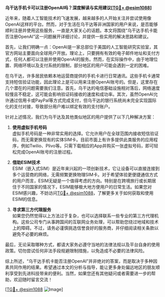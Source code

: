 **乌干达手机卡可以注册OpenAI吗？深度解读与实用建议[[TG💪+ @esim1088](https://t.me/s/esim1088)]**

近年来，随着人工智能技术的飞速发展，越来越多的人开始关注并尝试使用像OpenAI这样的平台。然而，对于生活在乌干达等非洲国家的用户来说，是否能够顺利注册并使用这些服务，一直是大家关心的话题。本文将围绕“乌干达手机卡能否注册OpenAI”这一问题展开详细讨论，并提供一些实用的解决思路和建议。

首先，让我们明确一点：OpenAI是一家总部位于美国的人工智能研究实验室，其官方网站主要面向全球用户开放。理论上，只要拥有有效的电子邮件地址和支付方式，任何人都可以注册并使用OpenAI的服务。然而，在实际操作中，由于地理位置、网络环境以及支付系统的限制，部分地区的用户可能会遇到一定的困难。

在乌干达，许多居民依赖本地运营商提供的手机卡进行日常通讯。这些手机卡通常支持短信验证功能，因此理论上是可以用来注册OpenAI账号的。但是，这里存在几个潜在的问题需要我们注意。首先，乌干达的电信基础设施相对落后，网络速度较慢且不稳定，这可能会影响验证码接收的速度和成功率。其次，虽然OpenAI允许通过信用卡或PayPal等方式完成支付，但乌干达的银行系统尚未完全实现国际化的支付对接，导致部分用户难以绑定有效的支付账户。

针对上述情况，我们为乌干达及其他类似地区的用户提供了以下几种解决方案：

1. **使用虚拟手机号码**  
   虚拟手机号码是一种非常实用的选择。它允许用户在全球范围内接收短信验证码，而无需更换现有的实体SIM卡。目前市面上有许多提供此类服务的应用程序，例如Twilio、Plivo等。只需下载相应的App并购买一张虚拟号码，即可轻松完成OpenAI账号的注册过程。

2. **借助ESIM技术**  
   ESIM（嵌入式SIM）是近年来兴起的一项创新技术，它让设备可以直接连接到多个运营商的网络，无需频繁更换物理SIM卡。对于希望体验更便捷通信方式的用户而言，ESIM无疑是一个值得考虑的方向。特别是在跨境旅行或长期居住于不同国家的情况下，ESIM能够极大地方便用户的日常生活。如果您对ESIM感兴趣，不妨访问[TG💪+ @esim1088](https://t.me/s/esim1088)，了解更多关于如何获取和使用ESIM的信息。

3. **寻求第三方代理服务**  
   如果您仍然觉得以上方法过于复杂，也可以选择联系一些专业的第三方代理机构。这些公司专门从事跨国间的互联网业务处理，可以帮助您绕过地域和技术上的障碍。不过，请务必谨慎挑选信誉良好的服务商，并仔细阅读相关条款以避免不必要的麻烦。

最后，无论采取哪种方式，都请大家务必遵守当地的法律法规以及平台自身的使用政策。切勿尝试任何非法手段规避限制措施，以免造成不必要的法律风险。

综上所述，“乌干达手机卡能否注册OpenAI”并非绝对的答案，而是取决于多种因素共同作用的结果。希望通过本文的分析与指导，能让更多身处偏远地区的朋友顺利享受到先进科技带来的便利。当然，如果您还有其他疑问或者需要进一步的帮助，欢迎随时留言交流！

[[TG💪+ @esim1088](https://t.me/s/esim1088) ![Image](https://i.postimg.cc/4NQfJmqS/Snipaste-2025-05-13-00-14-12.png)]